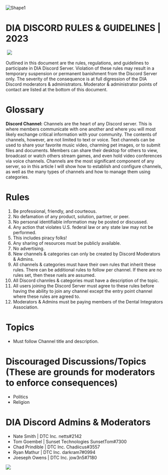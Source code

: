 ![Shape1](RackMultipart20230508-1-5wjor2_html_926188c28ecc1564.gif)

# DIA DISCORD RULES & GUIDELINES | 2023

­ ![](RackMultipart20230508-1-5wjor2_html_6fc70535ea91dbfb.png)

Outlined in this document are the rules, regulations, and guidelines to participate in DIA Discord Server. Violation of these rules may result in a temporary suspension or permanent banishment from the Discord Server only. The severity of the consequence is at full digression of the DIA Discord moderators & administrators. Moderator & administrator points of contact are listed at the bottom of this document.

# Glossary

**Discord Channel:** Channels are the heart of any Discord server. This is where members communicate with one another and where you will most likely exchange critical information with your community. The contents of channels, however, are not limited to text or voice. Text channels can be used to share your favorite music video, charming pet images, or to submit files and documents. Members can share their desktop for others to view, broadcast or watch others stream games, and even hold video conferences via voice channels. Channels are the most significant component of any server, so in this article I will show how to establish and configure channels, as well as the many types of channels and how to manage them using categories.

# Rules

1. Be professional, friendly, and courteous.
2. No defamation of any product, solution, partner, or peer.
3. No personal identifiable information may be posted or discussed.
4. Any action that violates U.S. federal law or any state law may not be performed.
  1. This includes piracy folks!
5. Any sharing of resources must be publicly available.
6. No advertising.
8. New channels & categories can only be created by Discord Moderators & Admins.
9. All channels & categories must have their own rules that inherit these rules. There can be additional rules to follow per channel. If there are no rules set, then these ruels are assumed.
10. All Discord channles & categories must have a description of the topic. 
11. All users joining the Discord Server must agree to these rules before having the ability to join any channel except the entry point channel where these rules are agreed to.
12. Moderators & Admins must be paying members of the Dental Integrators Association.

# Topics

- Must follow Channel title and description.

# Discouraged Discussions/Topics (These are grounds for moderators to enforce consequences)

- Politics
- Religion

# DIA Discord Admins & Moderators

- Nate Smith | DTC Inc. netts#2142
- Tom Goembel | Sunset Technologies SunsetTom#7300
- Chad Prindible | DTC Inc. Chadiicus#3557
- Ryan Mathur | DTC Inc. darkram7#0994
- Joeseph Owens | DTC Inc. jow3n5#7180

![](RackMultipart20230508-1-5wjor2_html_d70e405a19583fa.png)
